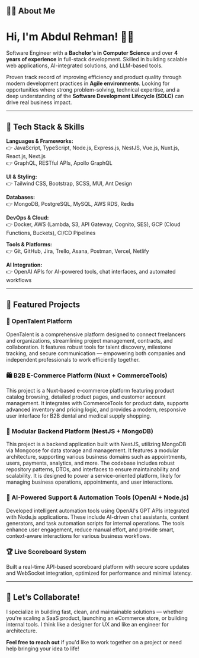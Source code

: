 ## 👨‍💻 About Me

# Hi, I'm Abdul Rehman! 👋🏼  
Software Engineer with a **Bachelor's in Computer Science** and over **4 years of experience** in full-stack development. Skilled in building scalable web applications, AI-integrated solutions, and LLM-based tools.

Proven track record of improving efficiency and product quality through modern development practices in **Agile environments**. Looking for opportunities where strong problem-solving, technical expertise, and a deep understanding of the **Software Development Lifecycle (SDLC)** can drive real business impact.

---

## 🚀 Tech Stack & Skills

**Languages & Frameworks:**  
👉 JavaScript, TypeScript, Node.js, Express.js, NestJS, Vue.js, Nuxt.js, React.js, Next.js  
👉 GraphQL, RESTful APIs, Apollo GraphQL  

**UI & Styling:**  
👉 Tailwind CSS, Bootstrap, SCSS, MUI, Ant Design  

**Databases:**  
👉 MongoDB, PostgreSQL, MySQL, AWS RDS, Redis  

**DevOps & Cloud:**  
👉 Docker, AWS (Lambda, S3, API Gateway, Cognito, SES), GCP (Cloud Functions, Buckets), CI/CD Pipelines  

**Tools & Platforms:**  
👉 Git, GitHub, Jira, Trello, Asana, Postman, Vercel, Netlify  

**AI Integration:**  
👉 OpenAI APIs for AI-powered tools, chat interfaces, and automated workflows  

---

## 🌟 Featured Projects

### 💼 OpenTalent Platform  
OpenTalent is a comprehensive platform designed to connect freelancers and organizations, streamlining project management, contracts, and collaboration. It features robust tools for talent discovery, milestone tracking, and secure communication — empowering both companies and independent professionals to work efficiently together.

### 🛍️ B2B E-Commerce Platform (Nuxt + CommerceTools)  
This project is a Nuxt-based e-commerce platform featuring product catalog browsing, detailed product pages, and customer account management. It integrates with CommerceTools for product data, supports advanced inventory and pricing logic, and provides a modern, responsive user interface for B2B dental and medical supply shopping.

### 🧩 Modular Backend Platform (NestJS + MongoDB)  
This project is a backend application built with NestJS, utilizing MongoDB via Mongoose for data storage and management. It features a modular architecture, supporting various business domains such as appointments, users, payments, analytics, and more. The codebase includes robust repository patterns, DTOs, and interfaces to ensure maintainability and scalability. It is designed to power a service-oriented platform, likely for managing business operations, appointments, and user interactions.

### 🤖 AI-Powered Support & Automation Tools (OpenAI + Node.js)  
Developed intelligent automation tools using OpenAI's GPT APIs integrated with Node.js applications. These include AI-driven chat assistants, content generators, and task automation scripts for internal operations. The tools enhance user engagement, reduce manual effort, and provide smart, context-aware interactions for various business workflows.

### 🏆 Live Scoreboard System  
Built a real-time API-based scoreboard platform with secure score updates and WebSocket integration, optimized for performance and minimal latency.

---

## 🤝 Let’s Collaborate!

I specialize in building fast, clean, and maintainable solutions — whether you're scaling a SaaS product, launching an eCommerce store, or building internal tools. I think like a designer for UX and like an engineer for architecture.

**Feel free to reach out** if you'd like to work together on a project or need help bringing your idea to life!

